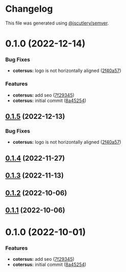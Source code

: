 # Changelog

This file was generated using [@jscutlery/semver](https://github.com/jscutlery/semver).

# 0.1.0 (2022-12-14)

### Bug Fixes

- **cotersus:** logo is not horizontally aligned ([2f40a57](https://github.com/rathpc/pellegrims/commit/2f40a5760fcb15427e760536c1583eaf8836bb3b))

### Features

- **cotersus:** add seo ([7f29345](https://github.com/rathpc/pellegrims/commit/7f293451c8d109502cb5815cd576a4df1478af39))
- **cotersus:** initial commit ([8a45254](https://github.com/rathpc/pellegrims/commit/8a45254a27e7f4618c60c0ee885fe52f41cec2fe))

## [0.1.5](https://github.com/robinpellegrims/pellegrims/compare/cotersus-0.1.4...cotersus-0.1.5) (2022-12-13)

### Bug Fixes

- **cotersus:** logo is not horizontally aligned ([2f40a57](https://github.com/robinpellegrims/pellegrims/commit/2f40a5760fcb15427e760536c1583eaf8836bb3b))

## [0.1.4](https://github.com/robinpellegrims/pellegrims/compare/cotersus-0.1.3...cotersus-0.1.4) (2022-11-27)

## [0.1.3](https://github.com/robinpellegrims/pellegrims/compare/cotersus-0.1.2...cotersus-0.1.3) (2022-11-13)

## [0.1.2](https://github.com/robinpellegrims/pellegrims/compare/cotersus-0.1.1...cotersus-0.1.2) (2022-10-06)

## [0.1.1](https://github.com/robinpellegrims/pellegrims/compare/cotersus-0.1.0...cotersus-0.1.1) (2022-10-06)

# 0.1.0 (2022-10-01)

### Features

- **cotersus:** add seo ([7f29345](https://github.com/robinpellegrims/pellegrims/commit/7f293451c8d109502cb5815cd576a4df1478af39))
- **cotersus:** initial commit ([8a45254](https://github.com/robinpellegrims/pellegrims/commit/8a45254a27e7f4618c60c0ee885fe52f41cec2fe))
